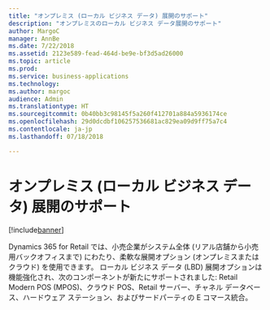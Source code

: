 ```yaml
---
title: "オンプレミス (ローカル ビジネス データ) 展開のサポート"
description: "オンプレミスのローカル ビジネス データ展開のサポート"
author: MargoC
manager: AnnBe
ms.date: 7/22/2018
ms.assetid: 2123e589-fead-464d-be9e-bf3d5ad26000
ms.topic: article
ms.prod: 
ms.service: business-applications
ms.technology: 
ms.author: margoc
audience: Admin
ms.translationtype: HT
ms.sourcegitcommit: 0b40bb3c98145f5a260f412701a884a5936174ce
ms.openlocfilehash: 29d0dcdbf106257536681ac829ea09d9ff75a7c4
ms.contentlocale: ja-jp
ms.lasthandoff: 07/18/2018

---
```

#  <a name="support-for-on-premises-local-business-data-deployments"></a>オンプレミス (ローカル ビジネス データ) 展開のサポート


[!include[banner](../../includes/banner.md)]

Dynamics 365 for Retail では、小売企業がシステム全体 (リアル店舗から小売用バックオフィスまで) にわたり、柔軟な展開オプション (オンプレミスまたはクラウド) を使用できます。 ローカル ビジネス データ (LBD) 展開オプションは機能強化され、次のコンポーネントが新たにサポートされました: Retail Modern POS (MPOS)、クラウド POS、Retail サーバー、チャネル データベース、ハードウェア ステーション、およびサードパーティの E コマース統合。


